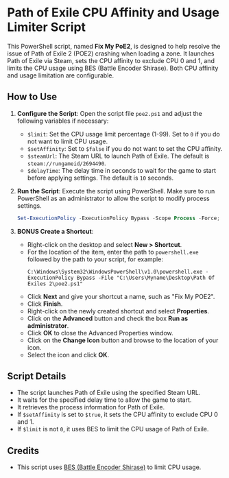 # Path of Exile CPU Affinity and Usage Limiter Script

This PowerShell script, named **Fix My PoE2**, is designed to help resolve the issue of Path of Exile 2 (POE2) crashing when loading a zone. It launches Path of Exile via Steam, sets the CPU affinity to exclude CPU 0 and 1, and limits the CPU usage using BES (Battle Encoder Shirase). 
Both CPU affinity and usage limitation are configurable.

## How to Use

1. **Configure the Script**: Open the script file `poe2.ps1` and adjust the following variables if necessary:
    - `$limit`: Set the CPU usage limit percentage (1-99). Set to `0` if you do not want to limit CPU usage.
    - `$setAffinity`: Set to `$false` if you do not want to set the CPU affinity.
    - `$steamUrl`: The Steam URL to launch Path of Exile. The default is `steam://rungameid/2694490`.
    - `$delayTime`: The delay time in seconds to wait for the game to start before applying settings. The default is `10` seconds.

2. **Run the Script**: Execute the script using PowerShell. Make sure to run PowerShell as an administrator to allow the script to modify process settings.

    ```powershell
    Set-ExecutionPolicy -ExecutionPolicy Bypass -Scope Process -Force; .\poe2.ps1
    ```

3. **BONUS Create a Shortcut**:
    - Right-click on the desktop and select **New > Shortcut**.
    - For the location of the item, enter the path to `powershell.exe` followed by the path to your script, for example:
      ```
      C:\Windows\System32\WindowsPowerShell\v1.0\powershell.exe -ExecutionPolicy Bypass -File "C:\Users\Myname\Desktop\Path Of Exiles 2\poe2.ps1"
      ```
    - Click **Next** and give your shortcut a name, such as "Fix My POE2".
    - Click **Finish**.
    - Right-click on the newly created shortcut and select **Properties**.
    - Click on the **Advanced** button and check the box **Run as administrator**.
    - Click **OK** to close the Advanced Properties window.
    - Click on the **Change Icon** button and browse to the location of your icon.
    - Select the icon and click **OK**.

## Script Details

- The script launches Path of Exile using the specified Steam URL.
- It waits for the specified delay time to allow the game to start.
- It retrieves the process information for Path of Exile.
- If `$setAffinity` is set to `$true`, it sets the CPU affinity to exclude CPU 0 and 1.
- If `$limit` is not `0`, it uses BES to limit the CPU usage of Path of Exile.

## Credits

- This script uses [BES (Battle Encoder Shirase)](https://mion.faireal.net/BES/) to limit CPU usage.